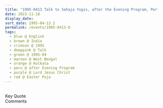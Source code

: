 ```yaml
---
title: "1995-0413 Talk to Sahaja Yogis, after the Evening Program, Performance of Amita Dutta and Her Kathak Group, the day before Easter Pūjā, Kalā Mandir, 48, Shakespeare Sarani Rd, Mullick Bazar, Elgin, Kolkata, West Bengal, India"
date: 2023-11-18
display_date: 
sort_date: 1995-04-13.2
permalink: /events/1995-0413-b
tags:
  - blue @ English
  - brown @ India
  - crimson @ 1995
  - deeppink @ Talk
  - green @ 1995-04
  - maroon @ West Bengal
  - orange @ Kolkata
  - peru @ after Evening Program
  - purple @ Lord Jesus Christ
  - red @ Easter Puja  
---
```


<br>

<wave-list>
  <list-title color="green" width="75">Key Quote</list-title>
  <list-item color="BlanchedAlmond"  width="200"></list-item>
  <list-item color="Lavender"></list-item>
  <list-item color="BlanchedAlmond"></list-item>
</wave-list>

<br>

<wave-list>
  <list-title color="green" width="75">Comments</list-title>
  <list-item color="BlanchedAlmond"  width="200"></list-item>
  <list-item color="Lavender"></list-item>
  <list-item color="BlanchedAlmond"></list-item>
</wave-list>